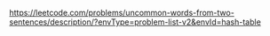 https://leetcode.com/problems/uncommon-words-from-two-sentences/description/?envType=problem-list-v2&envId=hash-table